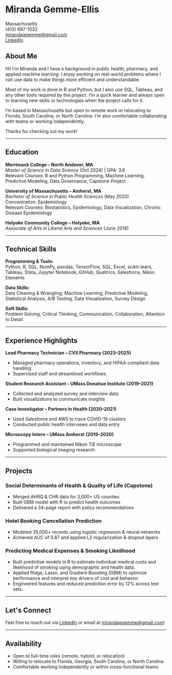 # Miranda Gemme-Ellis  
Massachusetts  
(413) 687-1032  
mirandaggemme@gmail.com  
[LinkedIn](https://www.linkedin.com/in/miranda-gemme)

## About Me

Hi! I’m Miranda and I have a background in public health, pharmacy, and applied machine learning. I enjoy working on real-world problems where I can use data to make things more efficient and understandable.

Most of my work is done in R and Python, but I also use SQL, Tableau, and any other tools required by the project. I’m a quick learner and always open to learning new skills or technologies when the project calls for it.

I’m based in Massachusetts but open to remote work or relocating to Florida, South Carolina, or North Carolina. I’m also comfortable collaborating with teams or working independently.

Thanks for checking out my work!

--- 

## Education

**Merrimack College – North Andover, MA**  
*Master of Science in Data Science* (Oct 2024) | GPA: 3.6  
Relevant Courses: R and Python Programming, Machine Learning, Predictive Modeling, Data Governance, Capstone Project

**University of Massachusetts – Amherst, MA**  
*Bachelor of Science in Public Health Sciences* (May 2020)  
Concentration: Epidemiology  
Relevant Courses: Biostatistics, Epidemiology, Data Visualization, Chronic Disease Epidemiology

**Holyoke Community College – Holyoke, MA**  
*Associate of Arts in Liberal Arts and Sciences* (June 2018)

---

## Technical Skills

**Programming & Tools:**  
Python, R, SQL, NumPy, pandas, TensorFlow, SQL, Excel, scikit-learn, Tableau, Stata, Jupyter Notebook, GitHub, Qualtrics, Salesforce, Nikon Elements

**Data Skills:**  
Data Cleaning & Wrangling, Machine Learning, Predictive Modeling, Statistical Analysis, A/B Testing, Data Visualization, Survey Design

**Soft Skills:**  
Problem Solving, Critical Thinking, Communication, Collaboration, Attention to Detail

---

## Experience Highlights

**Lead Pharmacy Technician – CVS Pharmacy (2023–2025)**  
- Managed pharmacy operations, inventory, and HIPAA-compliant data handling  
- Supervised staff and streamlined workflows

**Student Research Assistant – UMass Donahue Institute (2019–2021)**  
- Collected and analyzed survey and interview data  
- Built visualizations to communicate insights  

**Case Investigator – Partners In Health (2020–2021)**  
- Used Salesforce and AWS to trace COVID-19 clusters  
- Conducted public health interviews and data entry

**Microscopy Intern – UMass Amherst (2019–2020)**  
- Programmed and maintained Nikon TiE microscope  
- Supported biological imaging research

---

## Projects

### Social Determinants of Health & Quality of Life (Capstone)  
- Merged AHRQ & CHR data for 3,000+ US counties  
- Built GBM model with R to predict health outcomes  
- Delivered a 34-page report with policy recommendations

### Hotel Booking Cancellation Prediction  
- Modeled 35,000+ records using logistic regression & neural networks  
- Achieved AUC of 0.87 and applied L2 regularization & dropout layers

### Predicting Medical Expenses & Smoking Likelihood  
- Built predictive models in R to estimate individual medical costs and likelihood of smoking using demographic and health data.  
- Applied Ridge, Lasso, and Gradient Boosting (GBM) to optimize performance and interpret key drivers of cost and behavior.  
- Engineered features and reduced prediction error by 12% across test sets.


---

## Let's Connect  
Feel free to reach out via [LinkedIn](https://www.linkedin.com/in/miranda-gemme) or email at mirandaggemme@gmail.com!

---

## Availability

- Open to full-time roles (remote, hybrid, or relocation)
- Willing to relocate to Florida, Georgia, South Carolina, or North Carolina
- Comfortable working independently or within cross-functional teams

